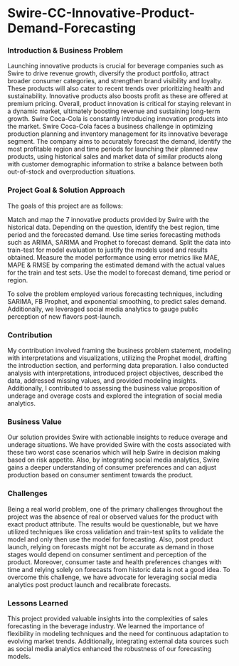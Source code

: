 # Swire-CC-Innovative-Product-Demand-Forecasting

### Introduction & Business Problem
Launching innovative products is crucial for beverage companies such as Swire to drive revenue growth, diversify the product portfolio, attract broader consumer categories, and strengthen brand visibility and loyalty. These products will also cater to recent trends over prioritizing health and sustainability. Innovative products also boosts profit as these are offered at premium pricing. Overall, product innovation is critical for staying relevant in a dynamic market, ultimately boosting revenue and sustaining long-term growth. Swire Coca-Cola is constantly introducing innovation products into the market. Swire Coca-Cola faces a business challenge in optimizing production planning and inventory management for its innovative beverage segment. The company aims to accurately forecast the demand, identify the most profitable region and time periods for launching their planned new products, using historical sales and market data of similar products along with customer demographic information to strike a balance between both out-of-stock and overproduction situations. 

### Project Goal & Solution Approach
The goals of this project are as follows:

Match and map the 7 innovative products provided by Swire with the historical data.
Depending on the question, identify the best region, time period and the forecasted demand.
Use time series forecasting methods such as ARIMA, SARIMA and Prophet to forecast demand.
Split the data into train-test for model evaluation to justify the models used and results obtained.
Measure the model performance using error metrics like MAE, MAPE & RMSE by comparing the estimated demand with the actual values for the train and test sets.
Use the model to forecast demand, time period or region.

To solve the problem employed various forecasting techniques, including SARIMA, FB Prophet, and exponential smoothing, to predict sales demand. Additionally, we leveraged social media analytics to gauge public perception of new flavors post-launch.

### Contribution
My contribution involved framing the business problem statement, modeling with interpretations and visualizations, utilizing the Prophet model, drafting the introduction section, and performing data preparation. I also conducted analysis with interpretations, introduced project objectives, described the data, addressed missing values, and provided modeling insights. Additionally, I contributed to assessing the business value proposition of underage and overage costs and explored the integration of social media analytics.

### Business Value
Our solution provides Swire with actionable insights to reduce overage and underage situations. We have provided Swire with the costs associated with these two worst case scenarios which will help Swire in decision making based on risk appetite. Also, by integrating social media analytics, Swire gains a deeper understanding of consumer preferences and can adjust production based on consumer sentiment towards the product.

### Challenges
Being a real world problem, one of the primary challenges throughout the project was the absence of real or observed values for the product with exact product attribute. The results would be questionable, but we have utilized techniques like cross validation and train-test splits to validate the model and only then use the model for forecasting. Also, post product launch, relying on forecasts might not be accurate as demand in those stages would depend on consumer sentiment and perception of the product. Moreover, consumer taste and health preferences changes with time and relying solely on forecasts from historic data is not a good idea. To overcome this challenge, we have advocate for leveraging social media analytics post product launch and recalibrate forecasts. 

### Lessons Learned
This project provided valuable insights into the complexities of sales forecasting in the beverage industry. We learned the importance of flexibility in modeling techniques and the need for continuous adaptation to evolving market trends. Additionally, integrating external data sources such as social media analytics enhanced the robustness of our forecasting models.
